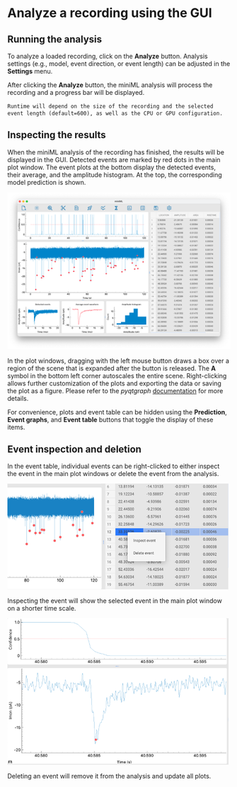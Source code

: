 # Analyze a recording using the GUI

## Running the analysis

To analyze a loaded recording, click on the **Analyze** button. Analysis settings (e.g., model, event direction, or event length) can be adjusted in the **Settings** menu. 

After clicking the **Analyze** button, the miniML analysis will process the recording and a progress bar will be displayed. 
 
```{hint}
Runtime will depend on the size of the recording and the selected event length (default=600), as well as the CPU or GPU configuration.
```

## Inspecting the results

When the miniML analysis of the recording has finished, the results will be displayed in the GUI. Detected events are marked by red dots in the main plot window. The event plots at the bottom display the detected events, their average, and the amplitude histogram. At the top, the corresponding model prediction is shown.

![miniml GUI with results](../images/GUI_results.png "miniML GUI")

In the plot windows, dragging with the left mouse button draws a box over a region of the scene that is expanded after the button is released. The **A** symbol in the bottom left corner autoscales the entire scene. Right-clicking allows further customization of the plots and exporting the data or saving the plot as a figure. Please refer to the *pyqtgraph* [documentation](https://pyqtgraph.readthedocs.io/en/latest/user_guide/) for more details.

For convenience, plots and event table can be hidden using the **Prediction**, **Event graphs**, and **Event table** buttons that toggle the display of these items.

## Event inspection and deletion

In the event table, individual events can be right-clicked to either inspect the event in the main plot windows or delete the event from the analysis.

![miniml GUI event table selection](../images/GUI_submenu.png "Event table selection")

Inspecting the event will show the selected event in the main plot window on a shorter time scale. 

![miniml GUI event inspection](../images/GUI_inspect.png "Event inspection")

Deleting an event will remove it from the analysis and update all plots.
